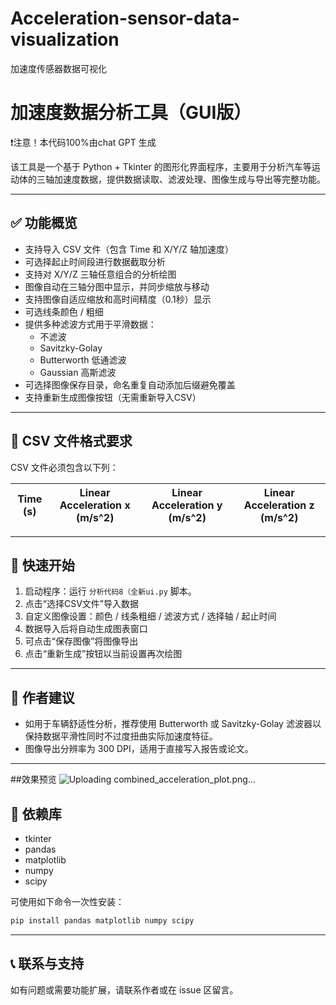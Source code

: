 # Acceleration-sensor-data-visualization
加速度传感器数据可视化
# 加速度数据分析工具（GUI版）
❗注意！本代码100%由chat GPT 生成


该工具是一个基于 Python + Tkinter 的图形化界面程序，主要用于分析汽车等运动体的三轴加速度数据，提供数据读取、滤波处理、图像生成与导出等完整功能。

---

## ✅ 功能概览

- 支持导入 CSV 文件（包含 Time 和 X/Y/Z 轴加速度）
- 可选择起止时间段进行数据截取分析
- 支持对 X/Y/Z 三轴任意组合的分析绘图
- 图像自动在三轴分图中显示，并同步缩放与移动
- 支持图像自适应缩放和高时间精度（0.1秒）显示
- 可选线条颜色 / 粗细
- 提供多种滤波方式用于平滑数据：
  - 不滤波
  - Savitzky-Golay
  - Butterworth 低通滤波
  - Gaussian 高斯滤波
- 可选择图像保存目录，命名重复自动添加后缀避免覆盖
- 支持重新生成图像按钮（无需重新导入CSV）

---

## 📁 CSV 文件格式要求

CSV 文件必须包含以下列：

| Time (s) | Linear Acceleration x (m/s^2) | Linear Acceleration y (m/s^2) | Linear Acceleration z (m/s^2) |
|----------|-------------------------------|-------------------------------|-------------------------------|

---

## 🚀 快速开始

1. 启动程序：运行 `分析代码8（全新ui.py` 脚本。
2. 点击“选择CSV文件”导入数据
3. 自定义图像设置：颜色 / 线条粗细 / 滤波方式 / 选择轴 / 起止时间
4. 数据导入后将自动生成图表窗口
5. 可点击“保存图像”将图像导出
6. 点击“重新生成”按钮以当前设置再次绘图

---

## 📝 作者建议

- 如用于车辆舒适性分析，推荐使用 Butterworth 或 Savitzky-Golay 滤波器以保持数据平滑性同时不过度扭曲实际加速度特征。
- 图像导出分辨率为 300 DPI，适用于直接写入报告或论文。

---


##效果预览
![Uploading combined_acceleration_plot.png…]()

## 📌 依赖库
- tkinter
- pandas
- matplotlib
- numpy
- scipy

可使用如下命令一次性安装：
```bash
pip install pandas matplotlib numpy scipy
```

---

## 📞 联系与支持
如有问题或需要功能扩展，请联系作者或在 issue 区留言。

